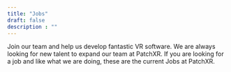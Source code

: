 ```yaml
---
title: "Jobs"
draft: false
description : ""
---
```

Join our team and help us develop fantastic VR software. We are always looking for new talent to expand our team at PatchXR. If you are looking for a job and like what we are doing, these are the current Jobs at PatchXR.